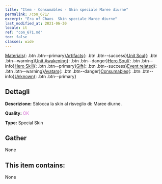 ```yaml
---
title: "Item - Consumables - Skin speciale Maree diurne"
permalink: /con_671/
excerpt: "Era of Chaos  Skin speciale Maree diurne"
last_modified_at: 2021-06-30
locale: it
ref: "con_671.md"
toc: false
classes: wide
---
```

 [Materials](/ItemsIT/){: .btn .btn--primary}[Artifacts](/ItemsIT/Artifacts/){: .btn .btn--success}[Unit Soul](/ItemsIT/UnitSoul/){: .btn .btn--warning}[Unit Awakening](/ItemsIT/UnitAwakening/){: .btn .btn--danger}[Hero Soul](/ItemsIT/HeroSoul/){: .btn .btn--info}[Hero Skill](/ItemsIT/HeroSkill/){: .btn .btn--primary}[Gift](/ItemsIT/Gift/){: .btn .btn--success}[Event related](/ItemsIT/Events/){: .btn .btn--warning}[Avatars](/ItemsIT/Avatars/){: .btn .btn--danger}[Consumables](/ItemsIT/Consumables/){: .btn .btn--info}[Unknown](/ItemsIT/Unknown/){: .btn .btn--primary}

## Dettagli
 **Descrizione:** Sblocca la skin al risveglio di: Maree diurne.

 **Quality:** <span style="color: #DA70D6">OK</span>

 **Type:** Special Skin

## Gather

  None

## This item contains:

  None

